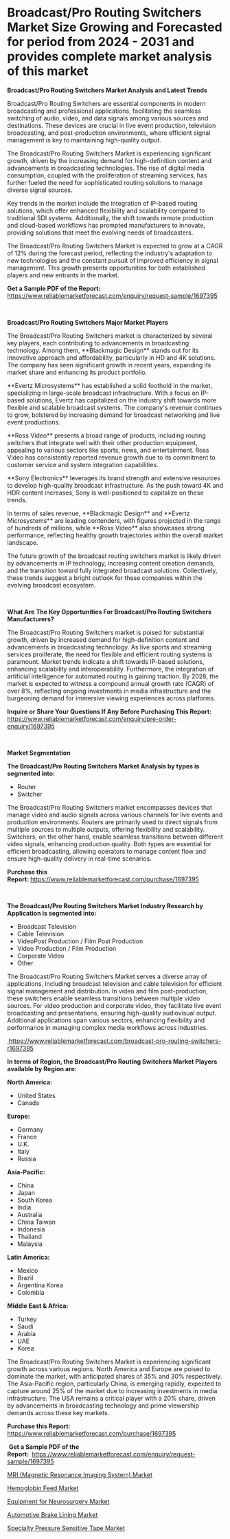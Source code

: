 <p><h1>Broadcast/Pro Routing Switchers Market Size Growing and Forecasted for period from 2024 - 2031 and provides complete market analysis of this market</h1></p><p><strong>Broadcast/Pro Routing Switchers Market Analysis and Latest Trends</strong></p>
<p><p>Broadcast/Pro Routing Switchers are essential components in modern broadcasting and professional applications, facilitating the seamless switching of audio, video, and data signals among various sources and destinations. These devices are crucial in live event production, television broadcasting, and post-production environments, where efficient signal management is key to maintaining high-quality output.</p><p>The Broadcast/Pro Routing Switchers Market is experiencing significant growth, driven by the increasing demand for high-definition content and advancements in broadcasting technologies. The rise of digital media consumption, coupled with the proliferation of streaming services, has further fueled the need for sophisticated routing solutions to manage diverse signal sources.</p><p>Key trends in the market include the integration of IP-based routing solutions, which offer enhanced flexibility and scalability compared to traditional SDI systems. Additionally, the shift towards remote production and cloud-based workflows has prompted manufacturers to innovate, providing solutions that meet the evolving needs of broadcasters.</p><p>The Broadcast/Pro Routing Switchers Market is expected to grow at a CAGR of 12% during the forecast period, reflecting the industry's adaptation to new technologies and the constant pursuit of improved efficiency in signal management. This growth presents opportunities for both established players and new entrants in the market.</p></p>
<p><strong>Get a Sample PDF of the Report:&nbsp;</strong> <a href="https://www.reliablemarketforecast.com/enquiry/request-sample/1697395?utm_campaign=1167&utm_medium=2&utm_source=Github&utm_content=ia&utm_term=12102024&utm_id=broadcastpro-routing-switchers">https://www.reliablemarketforecast.com/enquiry/request-sample/1697395</a></p>
<p>&nbsp;</p>
<p><strong>Broadcast/Pro Routing Switchers Major Market Players</strong></p>
<p><p>The Broadcast/Pro Routing Switchers market is characterized by several key players, each contributing to advancements in broadcasting technology. Among them, **Blackmagic Design** stands out for its innovative approach and affordability, particularly in HD and 4K solutions. The company has seen significant growth in recent years, expanding its market share and enhancing its product portfolio.</p><p>**Evertz Microsystems** has established a solid foothold in the market, specializing in large-scale broadcast infrastructure. With a focus on IP-based solutions, Evertz has capitalized on the industry shift towards more flexible and scalable broadcast systems. The company's revenue continues to grow, bolstered by increasing demand for broadcast networking and live event productions.</p><p>**Ross Video** presents a broad range of products, including routing switchers that integrate well with their other production equipment, appealing to various sectors like sports, news, and entertainment. Ross Video has consistently reported revenue growth due to its commitment to customer service and system integration capabilities.</p><p>**Sony Electronics** leverages its brand strength and extensive resources to develop high-quality broadcast infrastructure. As the push toward 4K and HDR content increases, Sony is well-positioned to capitalize on these trends.</p><p>In terms of sales revenue, **Blackmagic Design** and **Evertz Microsystems** are leading contenders, with figures projected in the range of hundreds of millions, while **Ross Video** also showcases strong performance, reflecting healthy growth trajectories within the overall market landscape. </p><p>The future growth of the broadcast routing switchers market is likely driven by advancements in IP technology, increasing content creation demands, and the transition toward fully integrated broadcast solutions. Collectively, these trends suggest a bright outlook for these companies within the evolving broadcast ecosystem.</p></p>
<p>&nbsp;</p>
<p><strong>What Are The Key Opportunities For Broadcast/Pro Routing Switchers Manufacturers?</strong></p>
<p><p>The Broadcast/Pro Routing Switchers market is poised for substantial growth, driven by increased demand for high-definition content and advancements in broadcasting technology. As live sports and streaming services proliferate, the need for flexible and efficient routing systems is paramount. Market trends indicate a shift towards IP-based solutions, enhancing scalability and interoperability. Furthermore, the integration of artificial intelligence for automated routing is gaining traction. By 2028, the market is expected to witness a compound annual growth rate (CAGR) of over 8%, reflecting ongoing investments in media infrastructure and the burgeoning demand for immersive viewing experiences across platforms.</p></p>
<p><strong>Inquire or Share Your Questions If Any Before Purchasing This Report:</strong> <a href="https://www.reliablemarketforecast.com/enquiry/pre-order-enquiry/1697395?utm_campaign=1167&utm_medium=2&utm_source=Github&utm_content=ia&utm_term=12102024&utm_id=broadcastpro-routing-switchers">https://www.reliablemarketforecast.com/enquiry/pre-order-enquiry/1697395</a></p>
<p>&nbsp;</p>
<p><strong>Market Segmentation</strong></p>
<p><strong>The Broadcast/Pro Routing Switchers Market Analysis by types is segmented into:</strong></p>
<p><ul><li>Router</li><li>Switcher</li></ul></p>
<p><p>The Broadcast/Pro Routing Switchers market encompasses devices that manage video and audio signals across various channels for live events and production environments. Routers are primarily used to direct signals from multiple sources to multiple outputs, offering flexibility and scalability. Switchers, on the other hand, enable seamless transitions between different video signals, enhancing production quality. Both types are essential for efficient broadcasting, allowing operators to manage content flow and ensure high-quality delivery in real-time scenarios.</p></p>
<p><strong>Purchase this Report:&nbsp;</strong><a href="https://www.reliablemarketforecast.com/purchase/1697395?utm_campaign=1167&utm_medium=2&utm_source=Github&utm_content=ia&utm_term=12102024&utm_id=broadcastpro-routing-switchers">https://www.reliablemarketforecast.com/purchase/1697395</a></p>
<p>&nbsp;</p>
<p><strong>The Broadcast/Pro Routing Switchers Market Industry Research by Application is segmented into:</strong></p>
<p><ul><li>Broadcast Television</li><li>Cable Television</li><li>VideoPost Production / Film Post Production</li><li>Video Production / Film Production</li><li>Corporate Video</li><li>Other</li></ul></p>
<p><p>The Broadcast/Pro Routing Switchers Market serves a diverse array of applications, including broadcast television and cable television for efficient signal management and distribution. In video and film post-production, these switchers enable seamless transitions between multiple video sources. For video production and corporate video, they facilitate live event broadcasting and presentations, ensuring high-quality audiovisual output. Additional applications span various sectors, enhancing flexibility and performance in managing complex media workflows across industries.</p></p>
<p><a href="https://www.reliablemarketforecast.com/broadcast-pro-routing-switchers-r1697395?utm_campaign=1167&utm_medium=2&utm_source=Github&utm_content=ia&utm_term=12102024&utm_id=broadcastpro-routing-switchers">&nbsp;https://www.reliablemarketforecast.com/broadcast-pro-routing-switchers-r1697395</a></p>
<p><strong>In terms of Region, the Broadcast/Pro Routing Switchers Market Players available by Region are:</strong></p>
<p>
    <p> <strong> North America: </strong>
        <ul>
            <li>United States</li>
            <li>Canada</li>
        </ul>
        </p> 
    <p> <strong> Europe: </strong>
        <ul>
            <li>Germany</li>
            <li>France</li>
            <li>U.K.</li>
            <li>Italy</li>
            <li>Russia</li>
        </ul>
        </p> 
    <p> <strong> Asia-Pacific: </strong>
        <ul>
            <li>China</li>
            <li>Japan</li>
            <li>South Korea</li>
            <li>India</li>
            <li>Australia</li>
            <li>China Taiwan</li>
            <li>Indonesia</li>
            <li>Thailand</li>
            <li>Malaysia</li>
        </ul>
        </p> 
    <p> <strong> Latin America: </strong>
        <ul>
            <li>Mexico</li>
            <li>Brazil</li>
            <li>Argentina Korea</li>
            <li>Colombia</li>
        </ul>
        </p> 
    <p> <strong> Middle East & Africa: </strong>
        <ul>
            <li>Turkey</li>
            <li>Saudi</li>
            <li>Arabia</li>
            <li>UAE</li>
            <li>Korea</li>
        </ul>
    </p>
    </p>
<p><p>The Broadcast/Pro Routing Switchers Market is experiencing significant growth across various regions. North America and Europe are poised to dominate the market, with anticipated shares of 35% and 30% respectively. The Asia-Pacific region, particularly China, is emerging rapidly, expected to capture around 25% of the market due to increasing investments in media infrastructure. The USA remains a critical player with a 20% share, driven by advancements in broadcasting technology and prime viewership demands across these key markets.</p></p>
<p><strong>Purchase this Report: </strong><a href="https://www.reliablemarketforecast.com/purchase/1697395?utm_campaign=1167&utm_medium=2&utm_source=Github&utm_content=ia&utm_term=12102024&utm_id=broadcastpro-routing-switchers">https://www.reliablemarketforecast.com/purchase/1697395</a></p>
<p>&nbsp;<strong>Get a Sample PDF of the Report:&nbsp;&nbsp;</strong><a href="https://www.reliablemarketforecast.com/enquiry/request-sample/1697395?utm_campaign=1167&utm_medium=2&utm_source=Github&utm_content=ia&utm_term=12102024&utm_id=broadcastpro-routing-switchers">https://www.reliablemarketforecast.com/enquiry/request-sample/1697395</a></p>
<p><strong></strong></p>
<p><p><a href="https://www.linkedin.com/pulse/mri-magnetic-resonance-imaging-system-market-size-share-analysis-nsz8e?utm_campaign=1167&utm_medium=2&utm_source=Github&utm_content=ia&utm_term=12102024&utm_id=broadcastpro-routing-switchers">MRI (Magnetic Resonance Imaging System) Market</a></p><p><a href="https://github.com/guneycigdem35/Market-Research-Report-List-5/blob/main/hemoglobin-feed-market.md?utm_campaign=1167&utm_medium=2&utm_source=Github&utm_content=ia&utm_term=12102024&utm_id=broadcastpro-routing-switchers">Hemoglobin Feed Market</a></p><p><a href="https://www.linkedin.com/pulse/equipment-neurosurgery-market-investigation-industry-evolution-9tyre?utm_campaign=1167&utm_medium=2&utm_source=Github&utm_content=ia&utm_term=12102024&utm_id=broadcastpro-routing-switchers">Equipment for Neurosurgery Market</a></p><p><a href="https://www.linkedin.com/pulse/automotive-brake-lining-market-outlook-share-analysis-4f0fe?utm_campaign=1167&utm_medium=2&utm_source=Github&utm_content=ia&utm_term=12102024&utm_id=broadcastpro-routing-switchers">Automotive Brake Lining Market</a></p><p><a href="https://www.linkedin.com/pulse/specialty-pressure-sensitive-tape-market-trends-growth-outlook-88kuc?utm_campaign=1167&utm_medium=2&utm_source=Github&utm_content=ia&utm_term=12102024&utm_id=broadcastpro-routing-switchers">Specialty Pressure Sensitive Tape Market</a></p></p>